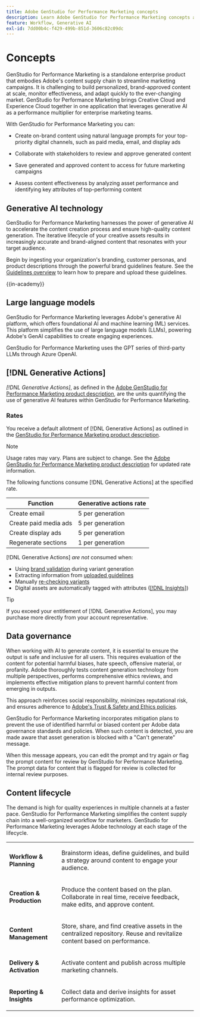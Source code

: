 ```yaml
---
title: Adobe GenStudio for Performance Marketing concepts
description: Learn Adobe GenStudio for Performance Marketing concepts and terminology.
feature: Workflow, Generative AI
exl-id: 7dd00b4c-f429-499b-851d-3606c82c09dc
---
```

# Concepts

GenStudio for Performance Marketing is a standalone enterprise product that embodies Adobe's content supply chain to streamline marketing campaigns. It is challenging to build personalized, brand-approved content at scale, monitor effectiveness, and adapt quickly to the ever-changing market. GenStudio for Performance Marketing brings Creative Cloud and Experience Cloud together in one application that leverages generative AI as a performance multiplier for enterprise marketing teams.

With GenStudio for Performance Marketing you can:

* Create on-brand content using natural language prompts for your top-priority digital channels, such as paid media, email, and display ads

* Collaborate with stakeholders to review and approve generated content
* Save generated and approved content to access for future marketing campaigns
* Assess content effectiveness by analyzing asset performance and identifying key attributes of top-performing content

## Generative AI technology

GenStudio for Performance Marketing harnesses the power of generative AI to accelerate the content creation process and ensure high-quality content generation. The iterative lifecycle of your creative assets results in increasingly accurate and brand-aligned content that resonates with your target audience.

Begin by ingesting your organization's branding, customer personas, and product descriptions through the powerful brand guidelines feature. See the [Guidelines overview](../user-guide/guidelines/overview.md) to learn how to prepare and upload these guidelines.

{{in-academy}}

## Large language models

GenStudio for Performance Marketing leverages Adobe's generative AI platform, which offers foundational AI and machine learning (ML) services. This platform simplifies the use of large language models (LLMs), powering Adobe's GenAI capabilities to create engaging experiences.

GenStudio for Performance Marketing uses the GPT series of third-party LLMs through Azure OpenAI.<!-- Claude, and Gemini models. -->

## [!DNL Generative Actions]

_[!DNL Generative Actions]_, as defined in the [Adobe GenStudio for Performance Marketing product description](https://helpx.adobe.com/legal/product-descriptions/adobe-genstudio-for-performance-marketing---product-description.html), are the units quantifying the use of generative AI features within GenStudio for Performance Marketing.

<!-- Add example about usage mode?
Where users check how many generative actions they have left
How they re-up their genactions
If genactions roll over month to month or not -->

### Rates

You receive a default allotment of [!DNL Generative Actions] as outlined in the [GenStudio for Performance Marketing product description](https://helpx.adobe.com/legal/product-descriptions/adobe-genstudio-for-performance-marketing---product-description.html).

>[!NOTE]
>
>Usage rates may vary. Plans are subject to change. See the [Adobe GenStudio for Performance Marketing product description](https://helpx.adobe.com/legal/product-descriptions/adobe-genstudio-for-performance-marketing---product-description.html) for updated rate information.

The following functions consume [!DNL Generative Actions] at the specified rate.

| Function                 | Generative actions rate |
| -----------------------  | ------------------ |
| Create email             | 5 per generation  |
| Create paid media ads    | 5 per generation  |
| Create display ads       | 5 per generation  |
| Regenerate sections      | 1 per generation  |

<!-- | Generate on-brand images | 1 per prompt  |
| Translation              | 1 per prompt  |
| Video: ADLS              | 1 per prompt  |
| Video: TTS + Avatar      | 1 per prompt  | -->

[!DNL Generative Actions] _are not_ consumed when:

* Using [brand validation](/help/user-guide/guidelines/brand-validation.md) during variant generation
* Extracting information from [uploaded guidelines](/help/user-guide/guidelines/add-guidelines.md)
* Manually [re-checking variants](/help/user-guide/guidelines/brand-validation.md#improve-brand-alignment)
* Digital assets are automatically tagged with attributes ([[!DNL Insights]](/help/user-guide/insights/overview.md))

>[!TIP]
>
>If you exceed your entitlement of [!DNL Generative Actions], you may purchase more directly from your account representative.

## Data governance

When working with AI to generate content, it is essential to ensure the output is safe and inclusive for all users. This requires evaluation of the content for potential harmful biases, hate speech, offensive material, or profanity. Adobe thoroughly tests content generation technology from multiple perspectives, performs comprehensive ethics reviews, and implements effective mitigation plans to prevent harmful content from emerging in outputs.

This approach reinforces social responsibility, minimizes reputational risk, and ensures adherence to [Adobe's Trust & Safety and Ethics policies](https://www.adobe.com/content/dam/cc/en/ai-ethics/pdfs/Adobe-AI-Ethics-Principles.pdf).

GenStudio for Performance Marketing incorporates mitigation plans to prevent the use of identified harmful or biased content per Adobe data governance standards and policies. When such content is detected, you are made aware that asset generation is blocked with a "Can't generate" message.

When this message appears, you can edit the prompt and try again _or_ flag the prompt content for review by GenStudio for Performance Marketing. The prompt data for content that is flagged for review is collected for internal review purposes. 

## Content lifecycle

The demand is high for quality experiences in multiple channels at a faster pace. GenStudio for Performance Marketing simplifies the content supply chain into a well-organized workflow for marketers. GenStudio for Performance Marketing leverages Adobe technology at each stage of the lifecycle.

<table style="table-layout:auto">
<tr style="border: 0;">
    <td>
       <p><strong>Workflow & Planning</strong></p>
    </td>
    <td>
        <p>Brainstorm ideas, define guidelines, and build a strategy around content to engage your audience.</p>
    </td>
</tr>
<tr style="border: 0;">
    <td>
        <p><strong>Creation & Production</strong></p>
    </td>
    <td>
        <p>Produce the content based on the plan. Collaborate in real time, receive feedback, make edits, and approve content.</p>
    </td>
</tr>
<tr style="border: 0;">
    <td>
        <p><strong>Content Management</strong></p>
    </td>
    <td>
        <p>Store, share, and find creative assets in the centralized repository. Reuse and revitalize content based on performance.</p>
    </td>
</tr>
<tr style="border: 0;">
    <td>
        <p><strong>Delivery & Activation</strong></p>
    </td>
    <td>
        <p>Activate content and publish across multiple marketing channels.</P>
    </td>
</tr>
<tr style="border: 0;">
    <td>
        <p><strong>Reporting & Insights</strong></p>
    </td>
    <td>
        <p>Collect data and derive insights for asset performance optimization.</p>
    </td>
</tr>
</table>
